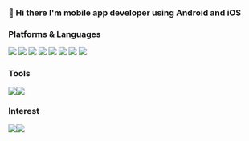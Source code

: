 ### 👋 Hi there I'm mobile app developer using Android and iOS

### Platforms & Languages
<img src="https://img.shields.io/badge/Android-3DDC84?style=flat-square&logo=Android&logoColor=white"/>
<img src="https://img.shields.io/badge/iOS-000000?style=flat-square&logo=iOS&logoColor=white"/>
<img src="https://img.shields.io/badge/Flutter-02569B?style=flat-square&logo=Flutter&logoColor=white"/>
<img src="https://img.shields.io/badge/Dart-0175C2?style=flat-square&logo=Dart&logoColor=white"/>
<img src="https://img.shields.io/badge/JavaScriipt-F7DF1E.svg?style=flat-square&logo=Javascript&logoColor=white"/>
<img src="https://img.shields.io/badge/Windows-0078D6.svg?style=flat-square&logo=Windows&logoColor=white"/>
<img src="https://img.shields.io/badge/macOS-000000.svg?style=flat-square&logo=macOS&logoColor=white"/>
<img src="https://img.shields.io/badge/Linux-FCC624.svg?style=flat-square&logo=Linux&logoColor=white"/>

### Tools
<img src="https://img.shields.io/badge/Firebase-FFCA28?style=flat-square&logo=Firebase&logoColor=black"/><img src="https://img.shields.io/badge/Git-F05032?style=flat-square&logo=Git&logoColor=white"/>

### Interest
<img src="https://img.shields.io/badge/NestJS-E0234E?style=flat-square&logo=NestJS&logoColor=white"/><img src="https://img.shields.io/badge/Rust-000000?style=flat-square&logo=Rust&logoColor=white"/>



